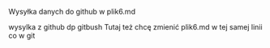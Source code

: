 Wysyłka danych do github w plik6.md

wysylka z github dp gitbush
Tutaj też chcę zmienić plik6.md w tej samej linii co w git
